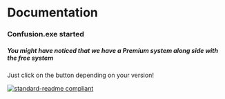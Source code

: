 # Documentation

### Confusion.exe started
##### You might have noticed that we have a **Premium** system along side with the free system
Just click on the button depending on your version!

[![standard-readme compliant](https://img.shields.io/badge/Free-Version-brightgreen.svg?style=flat-square)](https://github.com/TheHQE/Empremix/tree/master/Documentation/Free)
